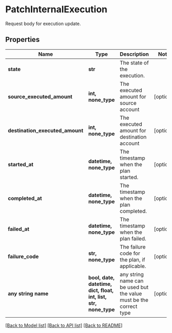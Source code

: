 # PatchInternalExecution

Request body for execution update.

## Properties
Name | Type | Description | Notes
------------ | ------------- | ------------- | -------------
**state** | **str** | The state of the execution. | 
**source_executed_amount** | **int, none_type** | The executed amount for source account | [optional] 
**destination_executed_amount** | **int, none_type** | The executed amount for destination account | [optional] 
**started_at** | **datetime, none_type** | The timestamp when the plan started. | [optional] 
**completed_at** | **datetime, none_type** | The timestamp when the plan completed. | [optional] 
**failed_at** | **datetime, none_type** | The timestamp when the plan failed. | [optional] 
**failure_code** | **str, none_type** | The failure code for the plan, if applicable. | [optional] 
**any string name** | **bool, date, datetime, dict, float, int, list, str, none_type** | any string name can be used but the value must be the correct type | [optional]

[[Back to Model list]](../README.md#documentation-for-models) [[Back to API list]](../README.md#documentation-for-api-endpoints) [[Back to README]](../README.md)


